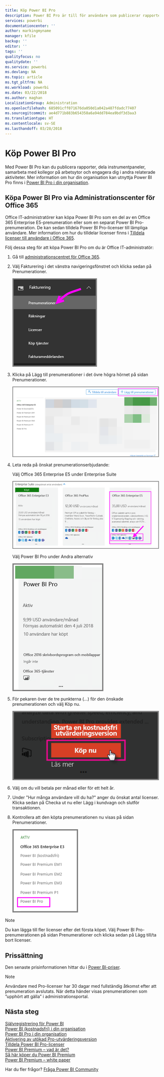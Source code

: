 ```yaml
---
title: Köp Power BI Pro
description: Power BI Pro är till för användare som publicerar rapporter, delar instrumentpaneler, samarbetar med kollegor i arbetsytor och engagerar sig i andra relaterade aktiviteter.
services: powerbi
documentationcenter: ''
author: markingmyname
manager: kfile
backup: ''
editor: ''
tags: ''
qualityfocus: no
qualitydate: ''
ms.service: powerbi
ms.devlang: NA
ms.topic: article
ms.tgt_pltfrm: NA
ms.workload: powerbi
ms.date: 03/22/2018
ms.author: maghan
LocalizationGroup: Administration
ms.openlocfilehash: 685091cff071676da050d1a042a487fdadc77407
ms.sourcegitcommit: ae4d771b883b654358a6a94dd784ea9bdf3d3aa3
ms.translationtype: HT
ms.contentlocale: sv-SE
ms.lasthandoff: 03/28/2018
---
```

# <a name="purchasing-power-bi-pro"></a>Köp Power BI Pro

Med Power BI Pro kan du publicera rapporter, dela instrumentpaneler, samarbeta med kollegor på arbetsytor och engagera dig i andra relaterade aktiviteter. Mer information om hur din organisation kan utnyttja Power BI Pro finns i [Power BI Pro i din organisation](service-admin-power-bi-pro-in-your-organization.md).

## <a name="purchasing-power-bi-pro-through-office-365-admin-center"></a>Köpa Power BI Pro via Administrationscenter för Office 365

Office IT-administratörer kan köpa Power BI Pro som en del av en Office 365 Enterprise E5-prenumeration eller som en separat Power BI Pro-prenumeration. De kan sedan tilldela Power BI Pro-licenser till lämpliga användare. Mer information om hur du tilldelar licenser finns i [Tilldela licenser till användare i Office 365](https://support.office.com/en-us/article/assign-licenses-to-users-in-office-365-for-business-997596b5-4173-4627-b915-36abac6786dc?ui=en-US&rs=en-US&ad=US).

Följ dessa steg för att köpa Power BI Pro om du är Office IT-administratör:

1. Gå till [administrationscentret för Office 365](https://portal.office.com/adminportal/home#/homepage).
2. Välj Fakturering i det vänstra navigeringsfönstret och klicka sedan på Prenumerationer.

    ![navigeringsfönster](media/service-admin-purchasing-power-bi-pro/service-purchasing-power-bi-pro/service-purchasing-power-bi-pro-01.png)

3. Klicka på Lägg till prenumerationer i det övre högra hörnet på sidan Prenumerationer.

    ![prenumeration](media/service-admin-purchasing-power-bi-pro/service-purchasing-power-bi-pro/service-purchasing-power-bi-pro-02.png)

4. Leta reda på önskat prenumerationserbjudande:

    Välj Office 365 Enterprise E5 under Enterprise Suite

    ![Office E5-prenumeration](media/service-admin-purchasing-power-bi-pro/service-purchasing-power-bi-pro/service-purchasing-power-bi-pro-03.png)

    Välj Power BI Pro under Andra alternativ

    ![PBI-prenumeration](media/service-admin-purchasing-power-bi-pro/service-purchasing-power-bi-pro/service-purchasing-power-bi-pro-04.png)

5. För pekaren över de tre punkterna (...) för den önskade prenumerationen och välj Köp nu.

    ![Köp nu](media/service-admin-purchasing-power-bi-pro/service-purchasing-power-bi-pro/service-purchasing-power-bi-pro-05.png)

6. Välj om du vill betala per månad eller för ett helt år.
7. Under "Hur många användare vill du ha?" anger du önskat antal licenser. Klicka sedan på Checka ut nu eller Lägg i kundvagn och slutför transaktionen.
8. Kontrollera att den köpta prenumerationen nu visas på sidan Prenumerationer.

   ![Förvärvad prenumeration](media/service-admin-purchasing-power-bi-pro/service-purchasing-power-bi-pro/service-purchasing-power-bi-pro-06.png)

> [!NOTE]
> Du kan lägga till fler licenser efter det första köpet. Välj Power BI Pro-prenumerationen på sidan Prenumerationer och klicka sedan på Lägg till/ta bort licenser.
>

## <a name="pricing"></a>Prissättning

Den senaste prisinformationen hittar du i [Power BI-priser](https://powerbi.microsoft.com/en-us/pricing/).

> [!NOTE]
> Användare med Pro-licenser har 30 dagar med fullständig åtkomst efter att prenumeration avslutats. När detta händer visas prenumerationen som ”upphört att gälla” i administrationsportal.
>

## <a name="next-steps"></a>Nästa steg
[Självregistrering för Power BI](service-admin-signing-up-for-power-bi-with-a-new-office-365-trial.md)
<br/>
[Power BI (kostnadsfri) i din organisation](service-admin-service-free-in-your-organization.md)
<br/>
[Power BI Pro i din organisation](service-admin-power-bi-pro-in-your-organization.md)
<br/>
[Aktivering av utökad Pro-utvärderingsversion](service-extended-pro-trial.md)
<br/>
[Tilldela Power BI Pro-licenser](service-admin-assigning-power-bi-pro-licenses.md)
<br/>
[Power BI Premium – vad är det?](service-admin-premium-manage.md)
<br/>
[Så här köper du Power BI Premium](service-admin-premium-purchase.md)
<br/>
[Power BI Premium – white paper](https://aka.ms/pbipremiumwhitepaper)

Har du fler frågor? [Fråga Power BI Community](https://community.powerbi.com/)
